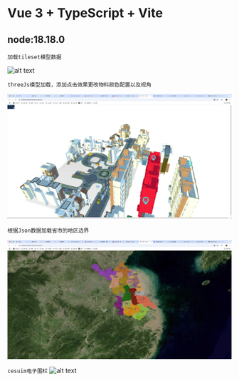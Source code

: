# Vue 3 + TypeScript + Vite
## node:18.18.0

`加载tileset模型数据`

![alt text](image.png)

`threeJs模型加载，添加点击效果更改物料颜色配置以及视角`

![alt text](image-1.png)

`根据Json数据加载省市的地区边界`

![alt text](image-2.png)

`cesuim电子围栏`
![alt text](image-3.png)
